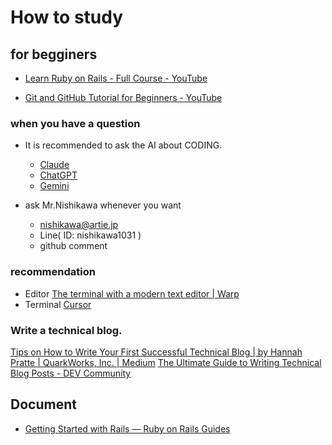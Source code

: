 # How to study
## for begginers

* [Learn Ruby on Rails \- Full Course \- YouTube](https://www.youtube.com/watch?v=fmyvWz5TUWg)

* [Git and GitHub Tutorial for Beginners \- YouTube](https://www.youtube.com/watch?v=tRZGeaHPoaw)

### when you have a question
* It is recommended to ask the AI about CODING.
  * [Claude](https://claude.ai/new)
  * [ChatGPT](https://chatgpt.com/)
  * [Gemini](https://gemini.google.com/app)

* ask Mr.Nishikawa whenever you want 
  * nishikawa@artie.jp
  * Line( ID: nishikawa1031 )
  * github comment


### recommendation
* Editor
[The terminal with a modern text editor \| Warp](https://www.warp.dev/text-editor)
* Terminal
[Cursor](https://www.cursor.com/)

### Write a technical blog.
[Tips on How to Write Your First Successful Technical Blog \| by Hannah Pratte \| QuarkWorks, Inc\. \| Medium](https://medium.com/quark-works/tips-on-how-to-write-your-first-successful-technical-blog-4cb65e5b4ce4)
[The Ultimate Guide to Writing Technical Blog Posts \- DEV Community](https://dev.to/blackgirlbytes/the-ultimate-guide-to-writing-technical-blog-posts-5464)

## Document

* [Getting Started with Rails — Ruby on Rails Guides](https://guides.rubyonrails.org/getting_started.html)


